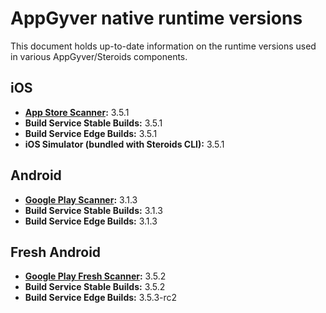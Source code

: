 # AppGyver native runtime versions

This document holds up-to-date information on the runtime versions used in various AppGyver/Steroids components.

## iOS
* **[App Store Scanner](https://itunes.apple.com/us/app/appgyver-scanner/id575076515?mt=8):** 3.5.1
* **Build Service Stable Builds:** 3.5.1
* **Build Service Edge Builds:** 3.5.1
* **iOS Simulator (bundled with Steroids CLI):** 3.5.1

## Android
* **[Google Play Scanner](https://play.google.com/store/apps/details?id=com.appgyver.android&hl=en):** 3.1.3
* **Build Service Stable Builds:** 3.1.3
* **Build Service Edge Builds:** 3.1.3

## Fresh Android
* **[Google Play Fresh Scanner](https://play.google.com/store/apps/details?id=com.appgyver.freshandroid&hl=en):** 3.5.2
* **Build Service Stable Builds:** 3.5.2
* **Build Service Edge Builds:** 3.5.3-rc2
